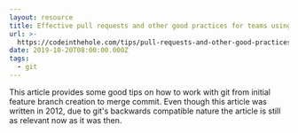```yaml
---
layout: resource
title: Effective pull requests and other good practices for teams using github
url: >-
  https://codeinthehole.com/tips/pull-requests-and-other-good-practices-for-teams-using-github/
date: 2019-10-20T08:00:00.000Z
tags:
  - git
---
```

This article provides some good tips on how to work with git from initial feature branch creation to merge commit. Even though this article was written in 2012, due to git's backwards compatible nature the article is still as relevant now as it was then.
